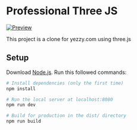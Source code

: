 # Professional Three JS
[![Preview](https://i.imgur.com/tkySMZ6.png)](https://www.youtube.com/watch?v=Gk_84KzeQlI)

This project is a clone for yezzy.com using three.js


## Setup
Download [Node.js](https://nodejs.org/en/download/).
Run this followed commands:

``` bash
# Install dependencies (only the first time)
npm install

# Run the local server at localhost:8080
npm run dev

# Build for production in the dist/ directory
npm run build
```
